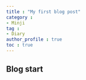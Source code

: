 ```yaml
---
title : "My first blog post"
category :
- Minji
tag :
- Diary
author_profile : true
toc : true
---
```


## Blog start
